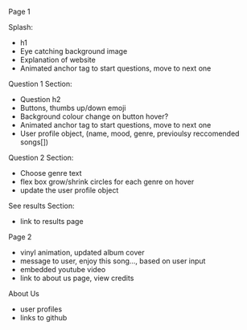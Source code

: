 Page 1

Splash:

- h1
- Eye catching background image
- Explanation of website
- Animated anchor tag to start questions, move to next one

Question 1 Section:

- Question h2
- Buttons, thumbs up/down emoji
- Background colour change on button hover?
- Animated anchor tag to start questions, move to next one
- User profile object, (name, mood, genre, previoulsy reccomended songs[])

Question 2 Section:

- Choose genre text
- flex box grow/shrink circles for each genre on hover
- update the user profile object

See results Section:

- link to results page

Page 2

- vinyl animation, updated album cover
- message to user, enjoy this song..., based on user input
- embedded youtube video
- link to about us page, view credits

About Us

- user profiles
- links to github
